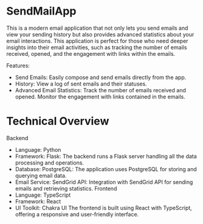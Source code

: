 # SendMailApp

This is a modern email application that not only lets you send emails and view your sending history but also provides advanced statistics about your email interactions.
This application is perfect for those who need deeper insights into their email activities, such as tracking the number of emails received, opened, and the engagement with links within the emails.

Features:
- Send Emails: Easily compose and send emails directly from the app.
- History: View a log of sent emails and their statuses.
- Advanced Email Statistics: Track the number of emails received and opened. Monitor the engagement with links contained in the emails.

# Technical Overview

Backend
- Language: Python
- Framework: Flask: The backend runs a Flask server handling all the data processing and operations.
- Database: PostgreSQL: The application uses PostgreSQL for storing and querying email data.
- Email Service: SendGrid API: Integration with SendGrid API for sending emails and retrieving statistics.
Frontend
- Language: TypeScript
- Framework: React
- UI Toolkit: Chakra UI  The frontend is built using React with TypeScript, offering a responsive and user-friendly interface.

